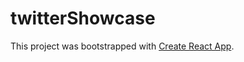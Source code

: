 # twitterShowcase

This project was bootstrapped with [Create React App](https://github.com/facebook/create-react-app).

